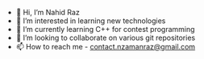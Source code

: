 - 👋 Hi, I’m Nahid Raz
- 👀 I’m interested in learning new technologies
- 🌱 I’m currently learning C++ for contest programming
- 💞️ I’m looking to collaborate on various git repositories
- 📫 How to reach me - contact.nzamanraz@gmail.com

<!---
nahidraz23/nahidraz23 is a ✨ special ✨ repository because its `README.md` (this file) appears on your GitHub profile.
You can click the Preview link to take a look at your changes.
--->
